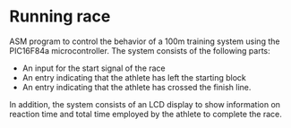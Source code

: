 # Running race 
 ASM program  to control the behavior of a  100m training system using the PIC16F84a microcontroller.
 The system consists of the following parts: 
  - An input for the start signal of the race
  - An entry indicating that the athlete has left the starting block
  - An entry indicating that the athlete has crossed the finish line. 

 In addition, the system consists of an LCD display to show information on reaction time and total time employed by the athlete to complete the race.

